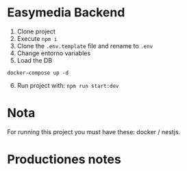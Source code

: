 # Easymedia Backend

1. Clone project
2. Execute ```npm i```
3. Clone the ```.env.template``` file and rename to ```.env```
4. Change entorno variables
5. Load the DB
```
docker-compose up -d
```
6. Run project with: ```npm run start:dev```

# Nota

For running this project you must have these: docker / nestjs.

# Productiones notes